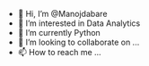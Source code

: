 - 👋 Hi, I’m @Manojdabare
- 👀 I’m interested in Data Analytics
- 🌱 I’m currently Python
- 💞️ I’m looking to collaborate on ...
- 📫 How to reach me ...

<!---
Manojdabare/Manojdabare is a ✨ special ✨ repository because its `README.md` (this file) appears on your GitHub profile.
You can click the Preview link to take a look at your changes.
--->
